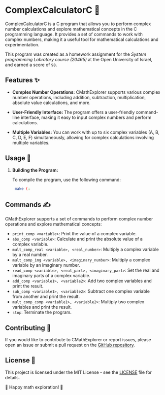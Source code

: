 # ComplexCalculatorC 🧮

ComplexCalculatorC is a C program that allows you to perform complex number calculations and explore mathematical concepts in the C programming language. It provides a set of commands to work with complex numbers, making it a useful tool for mathematical calculations and experimentation.

This program was created as a homework assignment for the _System programming Labratory course (20465)_ at the Open University of Israel, and earned a score of `98`.

## Features ✨

- **Complex Number Operations:** CMathExplorer supports various complex number operations, including addition, subtraction, multiplication, absolute value calculations, and more.

- **User-Friendly Interface:** The program offers a user-friendly command-line interface, making it easy to input complex numbers and perform calculations.

- **Multiple Variables:** You can work with up to six complex variables (A, B, C, D, E, F) simultaneously, allowing for complex calculations involving multiple variables.

## Usage 🚀

1. **Building the Program:**

   To compile the program, use the following command:

   ```bash
    make (:
    ```

## Commands ✍️

CMathExplorer supports a set of commands to perform complex number operations and explore mathematical concepts:

- `print_comp <variable>`: Print the value of a complex variable.
- `abs_comp <variable>`: Calculate and print the absolute value of a complex variable.
- `mult_comp_real <variable>, <real_number>`: Multiply a complex variable by a real number.
- `mult_comp_img <variable>, <imaginary_number>`: Multiply a complex variable by an imaginary number.
- `read_comp <variable>, <real_part>, <imaginary_part>`: Set the real and imaginary parts of a complex variable.
- `add_comp <variable1>, <variable2>`: Add two complex variables and print the result.
- `sub_comp <variable1>, <variable2>`: Subtract one complex variable from another and print the result.
- `mult_comp_comp <variable1>, <variable2>`: Multiply two complex variables and print the result.
- `stop`: Terminate the program.

## Contributing 🤝

If you would like to contribute to CMathExplorer or report issues, please open an issue or submit a pull request on the [GitHub repository](https://github.com/yourusername/cmathexplorer).

## License 📜

This project is licensed under the MIT License - see the [LICENSE](LICENSE) file for details.

🚀 Happy math exploration! 🧮
